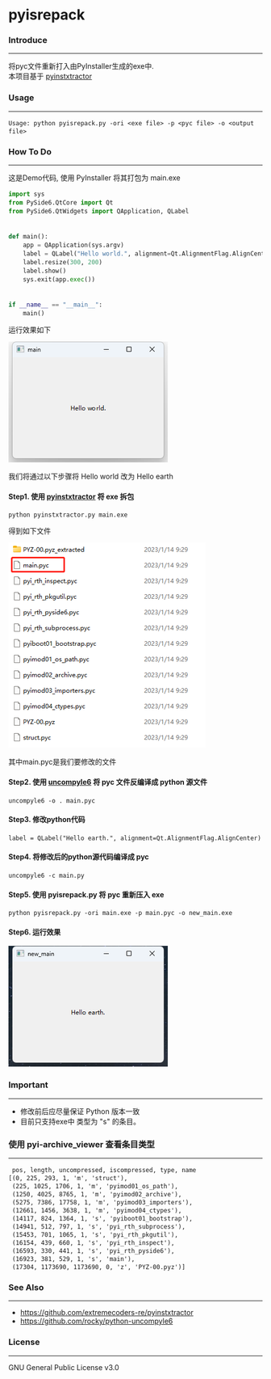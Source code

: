 # pyisrepack

### **Introduce**
***
将pyc文件重新打入由PyInstaller生成的exe中.<br>
本项目基于 [pyinstxtractor](https://github.com/extremecoders-re/pyinstxtractor)

### **Usage**
***
```
Usage: python pyisrepack.py -ori <exe file> -p <pyc file> -o <output file>
```

### **How To Do**
*** 
这是Demo代码, 使用 PyInstaller 将其打包为 main.exe
```python
import sys
from PySide6.QtCore import Qt
from PySide6.QtWidgets import QApplication, QLabel


def main():
    app = QApplication(sys.argv)
    label = QLabel("Hello world.", alignment=Qt.AlignmentFlag.AlignCenter)
    label.resize(300, 200)
    label.show()
    sys.exit(app.exec())


if __name__ == "__main__":
    main()
```
运行效果如下

![pic1](docimgs/1.png)

我们将通过以下步骤将 Hello world 改为 Hello earth
#### Step1. 使用 [pyinstxtractor](https://github.com/extremecoders-re/pyinstxtractor) 将 exe 拆包
```
python pyinstxtractor.py main.exe
```
得到如下文件

![pic2](docimgs/2.png)

其中main.pyc是我们要修改的文件

#### Step2. 使用 [uncompyle6](https://github.com/rocky/python-uncompyle6) 将 pyc 文件反编译成 python 源文件
```
uncompyle6 -o . main.pyc
```

#### Step3. 修改python代码
```
label = QLabel("Hello earth.", alignment=Qt.AlignmentFlag.AlignCenter)
```

#### Step4. 将修改后的python源代码编译成 pyc
```
uncompyle6 -c main.py
```

#### Step5. 使用 pyisrepack.py 将 pyc 重新压入 exe
```
python pyisrepack.py -ori main.exe -p main.pyc -o new_main.exe
```

#### Step6. 运行效果
![pic3](docimgs/3.png)

### **Important**
***
* 修改前后应尽量保证 Python 版本一致
* 目前只支持exe中 类型为 "s" 的条目。

### 使用 pyi-archive_viewer 查看条目类型
***
```
 pos, length, uncompressed, iscompressed, type, name
[(0, 225, 293, 1, 'm', 'struct'),
 (225, 1025, 1706, 1, 'm', 'pyimod01_os_path'),
 (1250, 4025, 8765, 1, 'm', 'pyimod02_archive'),
 (5275, 7386, 17758, 1, 'm', 'pyimod03_importers'),
 (12661, 1456, 3638, 1, 'm', 'pyimod04_ctypes'),
 (14117, 824, 1364, 1, 's', 'pyiboot01_bootstrap'),
 (14941, 512, 797, 1, 's', 'pyi_rth_subprocess'),
 (15453, 701, 1065, 1, 's', 'pyi_rth_pkgutil'),
 (16154, 439, 660, 1, 's', 'pyi_rth_inspect'),
 (16593, 330, 441, 1, 's', 'pyi_rth_pyside6'),
 (16923, 381, 529, 1, 's', 'main'),
 (17304, 1173690, 1173690, 0, 'z', 'PYZ-00.pyz')]
```

### See Also
***
* https://github.com/extremecoders-re/pyinstxtractor
* https://github.com/rocky/python-uncompyle6

### License
***
GNU General Public License v3.0